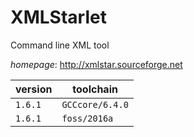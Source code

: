 # XMLStarlet

Command line XML tool

*homepage*: <http://xmlstar.sourceforge.net>

version | toolchain
--------|----------
``1.6.1`` | ``GCCcore/6.4.0``
``1.6.1`` | ``foss/2016a``
